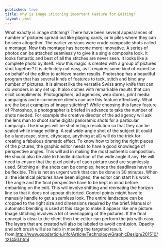 ```yaml
---
published: true
title: Why is Image Stitching Important Feature for Editing?
layout: post
---
```

What exactly is image stitching?
There have been several appearances of number of pictures spread out like playing cards, or in piles where they can be seen altogether. The earlier versions were crude composite shots called a montage. Now this montage has become more innovative. A series of photos can be attached seamlessly to give it a single composite look. It looks fantastic and best of all the stitches are never seen. It looks like a complete photo by itself. How this magic is created with a group of pictures shot together? It is definitely not easy, as it requires some kind of expertise on behalf of the editor to achieve maxim results. Photoshop has a beautiful program that has several kinds of features to tack, stitch and bind any number of pictures. It is almost like the versatile Swiss army knife that can do wonders in any set up. It also comes with remarkable results that can elicit compliments. Photographers, ad agencies, web stores, print media campaigns and e-commerce clients can use this feature effectively.
What are the best examples of image stitching?
While choosing this fancy feature of Photoshop, a photographer is briefed in advance to take the number of shots needed. For example the creative director of the ad agency will ask the lens man to shoot some digital panoramic shots for a particular campaign. The images will be shot in high resolution so that they can be scaled while image editing. A real wide-angle shot of the subject (it could be a landscape, store, cityscape, anything at all) will do the trick for creating a fabulous dramatic effect. To know how to bring the right pieces of the pictures, the graphic editor needs to have a good knowledge of perspective angles. This will aid in making the most authentic composition. He should also be able to handle distortion of the wide angle if any. He will need to ensure that the pixel points of each picture used are seamlessly used. Stitching all the shots can be complex; hence the deadlines have to be flexible. This is not an urgent work that can be done in 30 minutes. When all the identical pictures have been aligned, the editor can start his work. The angle and the final perspective have to be kept in mind before embarking on the edit. This will involve shifting and recreating the horizon line so that it does not appear distorted. Control points might have to manually handle to get a seamless look. The entire landscape can be cropped to the right size and dimensions required by the brief. Manual or automatic blending is used at this stage to make it appear like one picture.
Image stitching involves a lot of overlapping of the pictures. If the final concept is clear to the client then the editor can perform the job with easy. The layers that are created will also be labeled to avoid confusion. Opacity and soft brush will also help in meeting the targeted result.
from:http://www.goodarticle.info/Article/Technology/GraphicDesign/201510/121450.html